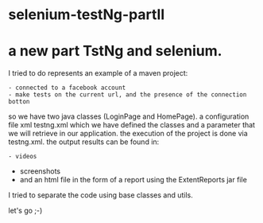 # selenium-testNg-partII

# a new part TstNg and selenium.

I tried to do
represents an example of a maven project:

    - connected to a facebook account   
    - make tests on the current url, and the presence of the connection botton
    
so we have two java classes (LoginPage and HomePage).
a configuration file xml testng.xml which we have defined the classes and a parameter that we will retrieve in our application.
the execution of the project is done via testng.xml.
the output results can be found in:

    - videos    
   - screenshots
   - and an html file in the form of a report using the ExtentReports jar file

I tried to separate the code using base classes and utils.

let's go ;-)
